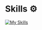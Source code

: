 # Skills ⚙️
[![My Skills](https://skillicons.dev/icons?i=html,css,js,ts,react,md,vscode)](https://skillicons.dev)
